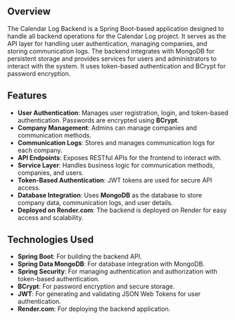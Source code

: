 
## Overview

The Calendar Log Backend is a Spring Boot-based application designed to handle all backend operations for the Calendar Log project. It serves as the API layer for handling user authentication, managing companies, and storing communication logs. The backend integrates with MongoDB for persistent storage and provides services for users and administrators to interact with the system. It uses token-based authentication and BCrypt for password encryption.

## Features

- **User Authentication**: Manages user registration, login, and token-based authentication. Passwords are encrypted using **BCrypt**.
- **Company Management**: Admins can manage companies and communication methods.
- **Communication Logs**: Stores and manages communication logs for each company.
- **API Endpoints**: Exposes RESTful APIs for the frontend to interact with.
- **Service Layer**: Handles business logic for communication methods, companies, and users.
- **Token-Based Authentication**: JWT tokens are used for secure API access.
- **Database Integration**: Uses **MongoDB** as the database to store company data, communication logs, and user details.
- **Deployed on Render.com**: The backend is deployed on Render for easy access and scalability.

## Technologies Used

- **Spring Boot**: For building the backend API.
- **Spring Data MongoDB**: For database integration with MongoDB.
- **Spring Security**: For managing authentication and authorization with token-based authentication.
- **BCrypt**: For password encryption and secure storage.
- **JWT**: For generating and validating JSON Web Tokens for user authentication.
- **Render.com**: For deploying the backend application.
